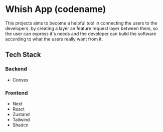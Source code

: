 # Whish App (codename)

This projects aims to become a helpful tool in connecting the users to the developers, by creating a layer an feature request layer between them, so the user can express it's needs and the developer can build the software according to what the users really want from it.

## Tech Stack
### Backend
- Convex
### Frontend
- Next
- React
- Zustand
- Tailwind
- Shadcn
